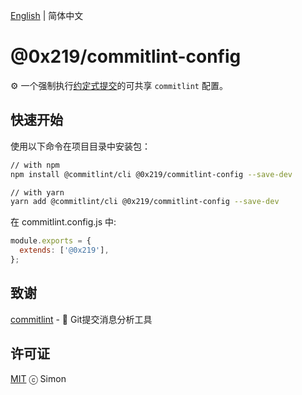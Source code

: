 [English](./README.md) | 简体中文

# @0x219/commitlint-config

⚙️ 一个强制执行[约定式提交](https://www.conventionalcommits.org/zh-hans/v1.0.0-beta.4/)的可共享 `commitlint` 配置。

## 快速开始

使用以下命令在项目目录中安装包：

```bash
// with npm
npm install @commitlint/cli @0x219/commitlint-config --save-dev

// with yarn
yarn add @commitlint/cli @0x219/commitlint-config --save-dev
```

在 commitlint.config.js 中:

```js
module.exports = {
  extends: ['@0x219'],
};
```
## 致谢

[commitlint](https://github.com/conventional-changelog/commitlint) - 📓 Git提交消息分析工具

## 许可证

[MIT](./LICENSE) ⓒ Simon
